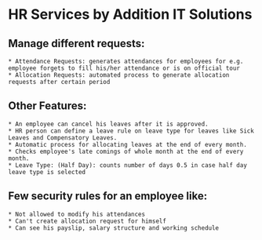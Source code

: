HR Services by Addition IT Solutions
====================================

Manage different requests:
---------------------------
    * Attendance Requests: generates attendances for employees for e.g. employee forgets to fill his/her attendance or is on official tour
    * Allocation Requests: automated process to generate allocation requests after certain period

Other Features:
---------------
    * An employee can cancel his leaves after it is approved.
    * HR person can define a leave rule on leave type for leaves like Sick Leaves and Compensatory Leaves.
    * Automatic process for allocating leaves at the end of every month.
    * Checks employee's late comings of whole month at the end of every month.
    * Leave Type: (Half Day): counts number of days 0.5 in case half day leave type is selected

Few security rules for an employee like:
------------------------------------------------
    * Not allowed to modify his attendances
    * Can't create allocation request for himself
    * Can see his payslip, salary structure and working schedule


